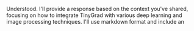 Understood. I'll provide a response based on the context you've shared, focusing on how to integrate TinyGrad with various deep learning and image processing techniques. I'll use markdown format and include an 